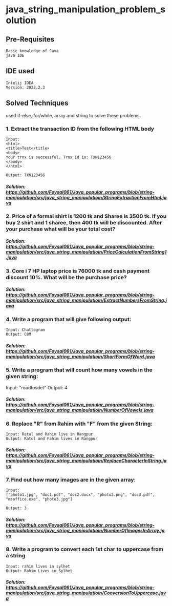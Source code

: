 # java_string_manipulation_problem_solution
## Pre-Requisites
    Basic knowledge of Java
    java IDE
## IDE used
    Intelij IDEA
    Version: 2022.2.3
## Solved Techniques
used if-else, for/while, array and string to solve these problems.

### 1. Extract the transaction ID from the following HTML body
    Input:
    <html>
    <title>Test</title>
    <body>
    Your trnx is successful. Trnx Id is: TXN123456
    </body>
    </html>

    Output: TXN123456
##### Solution: https://github.com/Foysal061/Java_popular_programs/blob/string-manipulation/src/java_string_manipulatioin/StringExtractionFromHtml.java

### 2. Price of a formal shirt is 1200 tk and Sharee is 3500 tk. If you buy 2 shirt and 1 sharee, then 400 tk will be discounted. After your purchase what will be your total cost?

##### Solution: https://github.com/Foysal061/Java_popular_programs/blob/string-manipulation/src/java_string_manipulatioin/PriceCalculationFromString1.java

### 3. Core i 7 HP laptop price is 76000 tk and cash payment discount 10%. What will be the purchase price?

##### Solution: https://github.com/Foysal061/Java_popular_programs/blob/string-manipulation/src/java_string_manipulatioin/ExtractNumbersFromString.java

### 4. Write a program that will give following output:
    Input: Chattogram
    Output: C8M
##### Solution: https://github.com/Foysal061/Java_popular_programs/blob/string-manipulation/src/java_string_manipulatioin/ShortFormOfWord.java

### 5. Write a program that will count how many vowels in the given string:
Input: "roadtosdet"
Output: 4
##### Solution: https://github.com/Foysal061/Java_popular_programs/blob/string-manipulation/src/java_string_manipulatioin/NumberOfVowels.java

### 6. Replace "R" from Rahim with "F" from the given String:
    Input: Ratul and Rahim live in Rangpur
    Output: Ratul and Fahim lives in Rangpur

##### Solution: https://github.com/Foysal061/Java_popular_programs/blob/string-manipulation/src/java_string_manipulatioin/ReplaceCharacterInString.java

### 7. Find out how many images are in the given array:
    Input:
    ["photo1.jpg", "doc1.pdf", "doc2.docx", "photo2.png", "doc3.pdf", "msoffice.exe", "photo3.jpg"]
    
    Output: 3
##### Solution: https://github.com/Foysal061/Java_popular_programs/blob/string-manipulation/src/java_string_manipulatioin/NumberOfImagesInArray.java

### 8. Write a program to convert each 1st char to uppercase from a string
    Input: rahim lives in sylhet
    Output: Rahim Lives in Sylhet
##### Solution: https://github.com/Foysal061/Java_popular_programs/blob/string-manipulation/src/java_string_manipulatioin/ConversionToUppercase.java